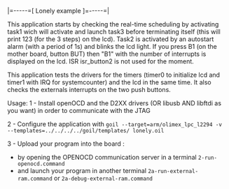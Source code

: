 |=-----=[ Lonely example ]=-----=|

This application starts by checking the real-time scheduling by activating task1 wich 
will activate and launch task3 before terminating itself (this will print 123 (for the 3 
steps) on the lcd).
Task2 is activated by an autostart alarm (with a period of 1s) and blinks the lcd light.
If you press B1 (on the mother board, button BUT) then "B1" with the number of interrupts 
is displayed on the lcd.
ISR isr_button2 is not used for the moment.

This application tests the drivers for the timers (timer0 to initialize lcd and timer1 
with IRQ for systemcounter) and the lcd in the same time.
It also checks the externals interrupts on the two push buttons.

Usage:
1 - Install openOCD and the D2XX drivers (OR libusb AND libftdi as you want) in order to 
communicate with the JTAG

2 - Configure the application with
```goil --target=arm/olimex_lpc_l2294 -v --templates=../../../../goil/templates/ lonely.oil```

3 - Upload your program into the board :
- by opening the OPENOCD communication server in a terminal
```2-run-openocd.command```
- and launch your program in another terminal
```2a-run-external-ram.command```
or
```2a-debug-external-ram.command```
